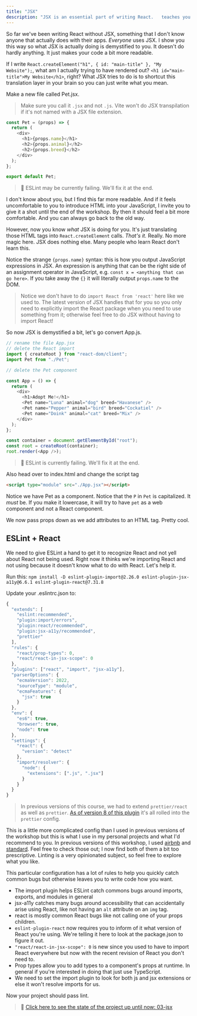 ```yaml
---
title: "JSX"
description: "JSX is an essential part of writing React.   teaches you to leverage your newfound React knowledge and make it much easier to read with JSX"
---
```


So far we've been writing React without JSX, something that I don't know anyone that actually does with their apps. _Everyone_ uses JSX. I show you this way so what JSX is actually doing is demystified to you. It doesn't do hardly anything. It just makes your code a bit more readable.

If I write `React.createElement("h1", { id: "main-title" }, "My Website");`, what am I actually trying to have rendered out? `<h1 id="main-title">My Website</h1>`, right? What JSX tries to do is to shortcut this translation layer in your brain so you can just write what you mean.

Make a new file called Pet.jsx.

> Make sure you call it `.jsx` and not `.js`. Vite won't do JSX transpilation if it's not named with a JSX file extension.

```javascript
const Pet = (props) => {
  return (
    <div>
      <h1>{props.name}</h1>
      <h2>{props.animal}</h2>
      <h2>{props.breed}</h2>
    </div>
  );
};

export default Pet;
```

> 🚨 ESLint may be currently failing. We'll fix it at the end.

I don't know about you, but I find this far more readable. And if it feels uncomfortable to you to introduce HTML into your JavaScript, I invite you to give it a shot until the end of the workshop. By then it should feel a bit more comfortable. And you can always go back to the old way.

However, now you know _what_ JSX is doing for you. It's just translating those HTML tags into `React.createElement` calls. _That's it._ Really. No more magic here. JSX does nothing else. Many people who learn React don't learn this.

Notice the strange `{props.name}` syntax: this is how you output JavaScript expressions in JSX. An expression is anything that can be the right side of an assignment operator in JavaScript, e.g. `const x = <anything that can go here>`. If you take away the `{}` it will literally output `props.name` to the DOM.

> Notice we don't have to do `import React from 'react'` here like we used to. The latest version of JSX handles that for you so you only need to explicitly import the React package when you need to use something from it; otherwise feel free to do JSX without having to import React!

So now JSX is demystified a bit, let's go convert App.js.

```javascript
// rename the file App.jsx
// delete the React import
import { createRoot } from "react-dom/client";
import Pet from "./Pet";

// delete the Pet component

const App = () => {
  return (
    <div>
      <h1>Adopt Me!</h1>
      <Pet name="Luna" animal="dog" breed="Havanese" />
      <Pet name="Pepper" animal="bird" breed="Cockatiel" />
      <Pet name="Doink" animal="cat" breed="Mix" />
    </div>
  );
};

const container = document.getElementById("root");
const root = createRoot(container);
root.render(<App />);
```

> 🚨 ESLint is currently failing. We'll fix it at the end.

Also head over to index.html and change the script tag

```html
<script type="module" src="./App.jsx"></script>
```

Notice we have Pet as a component. Notice that the `P` in `Pet` is capitalized. It _must_ be. If you make it lowercase, it will try to have `pet` as a web component and not a React component.

We now pass props down as we add attributes to an HTML tag. Pretty cool.

## ESLint + React

We need to give ESLint a hand to get it to recognize React and not yell about React not being used. Right now it thinks we're importing React and not using because it doesn't know what to do with React. Let's help it.

Run this: `npm install -D eslint-plugin-import@2.26.0 eslint-plugin-jsx-a11y@6.6.1 eslint-plugin-react@7.31.8`

Update your .eslintrc.json to:

```javascript
{
  "extends": [
    "eslint:recommended",
    "plugin:import/errors",
    "plugin:react/recommended",
    "plugin:jsx-a11y/recommended",
    "prettier"
  ],
  "rules": {
    "react/prop-types": 0,
    "react/react-in-jsx-scope": 0
  },
  "plugins": ["react", "import", "jsx-a11y"],
  "parserOptions": {
    "ecmaVersion": 2022,
    "sourceType": "module",
    "ecmaFeatures": {
      "jsx": true
    }
  },
  "env": {
    "es6": true,
    "browser": true,
    "node": true
  },
  "settings": {
    "react": {
      "version": "detect"
    },
    "import/resolver": {
      "node": {
        "extensions": [".js", ".jsx"]
      }
    }
  }
}
```

> In previous versions of this course, we had to extend `prettier/react` as well as `prettier`. [As of version 8 of this plugin][prettier-react] it's all rolled into the `prettier` config.

This is a little more complicated config than I used in previous versions of the workshop but this is what I use in my personal projects and what I'd recommend to you. In previous versions of this workshop, I used [airbnb][airbnb] and [standard][standard]. Feel free to check those out; I now find both of them a bit too prescriptive. Linting is a very opinionated subject, so feel free to explore what you like.

This particular configuration has a lot of rules to help you quickly catch common bugs but otherwise leaves you to write code how you want.

- The import plugin helps ESLint catch commons bugs around imports, exports, and modules in general
- jsx-a11y catches many bugs around accessibility that can accidentally arise using React, like not having an `alt` attribute on an `img` tag.
- react is mostly common React bugs like not calling one of your props children.
- `eslint-plugin-react` now requires you to inform of it what version of React you're using. We're telling it here to look at the package.json to figure it out.
- `"react/react-in-jsx-scope": 0` is new since you used to have to import React everywhere but now with the recent revision of React you don't need to.
- Prop types allow you to add types to a component's props at runtime. In general if you're interested in doing that just use TypeScript.
- We need to set the import plugin to look for both js and jsx extensions or else it won't resolve imports for us.

Now your project should pass lint.

> 🏁 [Click here to see the state of the project up until now: 03-jsx][step]

[airbnb]: https://github.com/airbnb/javascript/tree/master/packages/eslint-config-airbnb
[standard]: https://standardjs.com/
[step]: https://github.com/btholt/citr-v8-project/tree/master/03-jsx
[prettier-react]: https://github.com/prettier/eslint-config-prettier#installation
